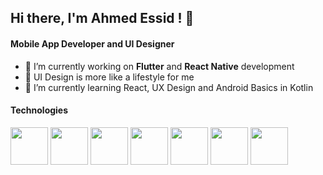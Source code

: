 <h2>Hi there, I'm Ahmed Essid ! 👋</h2>
<h4>Mobile App Developer and UI Designer</h4>
<ul>
<li>🎯 I’m currently working on <b>Flutter</b> and <b>React Native</b> development
<li>🎨 UI Design is more like a lifestyle for me
<li>🌱 I’m currently learning React, UX Design and Android Basics in Kotlin
</ul>

<h4>Technologies</h4>
<div>
<img src="https://user-images.githubusercontent.com/51419598/152648731-567997ec-ac1c-4a9c-a816-a1fb1882abbe.png" height="60"/> <img src="https://upload.wikimedia.org/wikipedia/commons/thumb/a/a7/React-icon.svg/langfr-220px-React-icon.svg.png" height="60"/> <img src="https://seeklogo.com/images/U/unity-logo-988A22E703-seeklogo.com.png" height="60"/> <img src="https://www.gstatic.com/devrel-devsite/prod/vffb6f747a4a347f610c19877672b152494f6401418724d2bc2f21104794d57bc/firebase/images/touchicon-180.png" height="60"/> <img src="https://avatars.githubusercontent.com/u/55202745?s=200&v=4" height="60"/> <img src="https://cdn2.downdetector.com/static/uploads/logo/figma2.png" height="60"/> <img src="https://helpx.adobe.com/content/dam/help/fr/xd/help/faq/jcr_content/main-pars/imageandtext_1319139292/imageandtextimage/XD.png.img.png" height="60"/>

